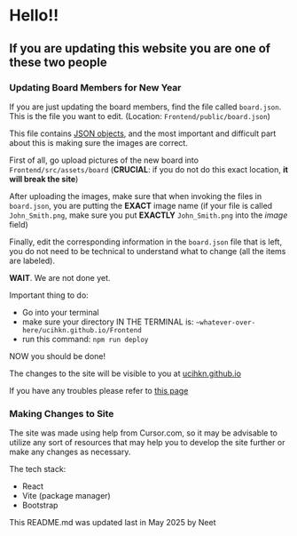 # Hello!!

## If you are updating this website you are one of these two people

### Updating Board Members for New Year

If you are just updating the board members, find the file called `board.json`. This is the file you want to edit. (Location: `Frontend/public/board.json`)

This file contains [JSON objects](https://www.w3schools.com/whatis/whatis_json.asp), and the most important and difficult part about this is making sure the images are correct.

First of all, go upload pictures of the new board into `Frontend/src/assets/board` (**CRUCIAL**: if you do not do this exact location, __it will break the site__)

After uploading the images, make sure that when invoking the files in `board.json`, you are putting the **EXACT** image name (if your file is called `John_Smith.png`, make sure you put **EXACTLY** `John_Smith.png` into the *image* field)

Finally, edit the corresponding information in the `board.json` file that is left, you do not need to be technical to understand what to change (all the items are labeled).

**WAIT**. We are not done yet.

Important thing to do:
- Go into your terminal
- make sure your directory IN THE TERMINAL is: `~whatever-over-here/ucihkn.github.io/Frontend`
- run this command: `npm run deploy`

NOW you should be done!

The changes to the site will be visible to you at [ucihkn.github.io](https://ucihkn.github.io)

If you have any troubles please refer to [this page](https://medium.com/@aishwaryaparab1/deploying-vite-deploying-vite-app-to-github-pages-166fff40ffd3)

### Making Changes to Site

The site was made using help from Cursor.com, so it may be advisable to utilize any sort of resources that may help you to develop the site further or make any changes as necessary.

The tech stack:
- React
- Vite (package manager)
- Bootstrap

This README.md was updated last in May 2025 by Neet